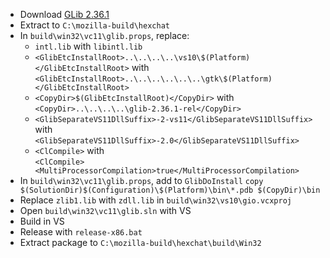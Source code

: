  * Download [GLib 2.36.1](http://ftp.acc.umu.se/pub/gnome/sources/glib/2.36/glib-2.36.1.tar.xz)
 * Extract to `C:\mozilla-build\hexchat`
 * In `build\win32\vc11\glib.props`, replace:
	* `intl.lib` with `libintl.lib`
	* `<GlibEtcInstallRoot>..\..\..\..\vs10\$(Platform)</GlibEtcInstallRoot>` with  
`<GlibEtcInstallRoot>..\..\..\..\..\..\gtk\$(Platform)</GlibEtcInstallRoot>`
	* `<CopyDir>$(GlibEtcInstallRoot)</CopyDir>` with  
`<CopyDir>..\..\..\..\glib-2.36.1-rel</CopyDir>`
	* `<GlibSeparateVS11DllSuffix>-2-vs11</GlibSeparateVS11DllSuffix>` with  
`<GlibSeparateVS11DllSuffix>-2.0</GlibSeparateVS11DllSuffix>`
	* `<ClCompile>` with  
`<ClCompile><MultiProcessorCompilation>true</MultiProcessorCompilation>`
 * In `build\win32\vc11\glib.props`, add to `GlibDoInstall`
`copy $(SolutionDir)$(Configuration)\$(Platform)\bin\*.pdb $(CopyDir)\bin`
 * Replace `zlib1.lib` with `zdll.lib` in `build\win32\vs10\gio.vcxproj`
 * Open `build\win32\vc11\glib.sln` with VS
 * Build in VS
 * Release with `release-x86.bat`
 * Extract package to `C:\mozilla-build\hexchat\build\Win32`
